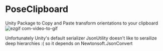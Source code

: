 # PoseClipboard
Unity Package to Copy and Paste transform orientations to your clipboard
![ezgif com-video-to-gif](https://github.com/hedgewizards/PoseClipboard/assets/105096969/595b4d5c-2333-4bf0-a70d-e2f2ebdeea63)

Unfortunately Unity's default serializer JsonUtility doesn't like to serailize deep hierarchies :( so it depends on Newtonsoft.JsonConvert
